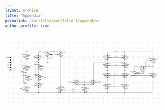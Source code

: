 ```yaml
---
layout: archive
title: "Appendix"
permalink: /portfolio/portfolio-5/appendix/
author_profile: true
---
```


![](/images/ota_schematic.png)
